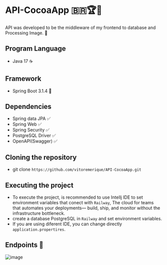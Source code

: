 # API-CocoaApp :brazil::trophy::iphone:
API was developed to be the middleware of my frontend to database and Processing Image. 
:sloth:
## Program Language	
- Java 17 :coffee:
## Framework
- Spring Boot 3.1.4 :herb:
## Dependencies
- Spring data JPA :white_check_mark:
- Spring Web :white_check_mark:
- Spring Security :white_check_mark:
- PostgreSQL Driver :white_check_mark:
- OpenAPI(Swagger) :white_check_mark:
## Cloning the repository
 * git clone ```https://github.com/vitoremerique/API-CocoaApp.git```

## Executing the project
* To execute the project, is recommended to use Intellj IDE to set environment variables that conect with ```Railway```, The cloud for teams that automates your deployments— build, ship, and monitor without the infrastructure bottleneck.
* create a database PostgreSQL in ```Railway``` and set environment variables.
* If you are using diferent IDE, you can change directly ```application.propertires```.
## Endpoints :round_pushpin:
![image](https://github.com/vitoremerique/API-CocoaApp/assets/62085257/3c1b9d2b-9521-4fdd-8cc5-2936b20daa22)

 
